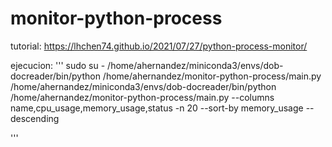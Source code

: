 # monitor-python-process
tutorial: 
https://lhchen74.github.io/2021/07/27/python-process-monitor/


ejecucion:
'''
sudo su -
/home/ahernandez/miniconda3/envs/dob-docreader/bin/python /home/ahernandez/monitor-python-process/main.py
/home/ahernandez/miniconda3/envs/dob-docreader/bin/python /home/ahernandez/monitor-python-process/main.py --columns name,cpu_usage,memory_usage,status -n 20 --sort-by memory_usage --descending

'''
